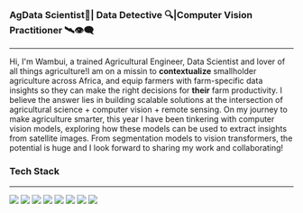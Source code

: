 ### AgData Scientist🌾| Data Detective 🔍|Computer Vision Practitioner 🛰️👁️‍🗨️
---
Hi, I'm Wambui, a trained Agricultural Engineer, Data Scientist and lover of all things agriculture!I am on a missin to **contextualize** smallholder agriculture across Africa, and equip farmers with farm-specific data insights so they can make the right decisions for **their** farm productivity. I believe the answer lies in building scalable solutions at the intersection of agricultural science + computer vision + remote sensing.
On my journey to make agriculture smarter, this year I have been tinkering with computer vision models, exploring how these models can be used to extract insights from satellite images. From segmentation models to vision transformers, the potential is huge and I look forward to sharing my work and collaborating!

### Tech Stack
---
   <img src="https://img.shields.io/badge/Tableau-E97627?style=for-the-badge&logo=Tableau&logoColor=white" />      <img src="https://img.shields.io/badge/OpenCV-27338e?style=for-the-badge&logo=OpenCV&logoColor=white" />
    <img src="https://img.shields.io/badge/PyTorch-EE4C2C?style=for-the-badge&logo=pytorch&logoColor=white" /> 
    <img src="https://img.shields.io/badge/TensorFlow-FF6F00?style=for-the-badge&logo=tensorflow&logoColor=white" /> 
    <img src="https://img.shields.io/badge/MySQL-005C84?style=for-the-badge&logo=mysql&logoColor=white" /> 
    <img src="https://img.shields.io/badge/Selenium-43B02A?style=for-the-badge&logo=Selenium&logoColor=white" /> 
    <img src="https://img.shields.io/badge/Python-FFD43B?style=for-the-badge&logo=python&logoColor=blue" /> 
    <img src="https://img.shields.io/badge/scikit_learn-F7931E?style=for-the-badge&logo=scikit-learn&logoColor=white" /> 









<!--
**WamzMwangi/WamzMwangi** is a ✨ _special_ ✨ repository because its `README.md` (this file) appears on your GitHub profile.

Here are some ideas to get you started:

- 🔭 I’m currently working on ...
- 🌱 I’m currently learning ...
- 👯 I’m looking to collaborate on ...
- 🤔 I’m looking for help with ...
- 💬 Ask me about ...
- 📫 How to reach me: ...
- 😄 Pronouns: ...
- ⚡ Fun fact: ...
-->
